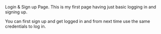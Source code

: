 Login & Sign up Page.
This is my first page having just basic logging in and signing up.

You can first sign up and get logged in and from next time use the same credentials to log in.